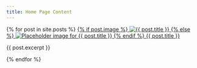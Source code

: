 ```yaml
---
title: Home Page Content 
---
```

<div>
{% for post in site.posts %}
        <a href="{{ site.baseurl }}{{ post.url }}" class="block">
                <!-- Post Image -->
                {% if post.image %}
                <img src="{{ post.image | relative_url }}" alt="{{ post.title }}" class="w-full h-48 object-cover">
                {% else %}
                <!-- Placeholder image if no image is defined in the post's front matter -->
                <img src="{{ /asset/images/placeholder.jpg | absolute_url }}" alt="Placeholder image for {{ post.title }}">
                {% endif %}
            </a>
        <a href="{{ site.baseurl }}{{ post.url }}">{{ post.title }}</a>
            <p>
                {{ post.excerpt }}
            </p>
{% endfor %}  
</div>